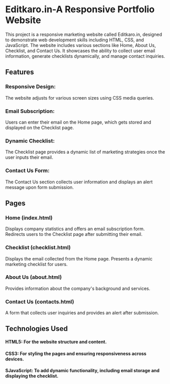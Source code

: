 # Editkaro.in-A Responsive Portfolio Website

This project is a responsive marketing website called Editkaro.in, designed to demonstrate web development skills including HTML, CSS, and JavaScript. The website includes various sections like Home, About Us, Checklist, and Contact Us. It showcases the ability to collect user email information, generate checklists dynamically, and manage contact inquiries.

## Features

### Responsive Design: 
The website adjusts for various screen sizes using CSS media queries.
### Email Subscription:
Users can enter their email on the Home page, which gets stored and displayed on the Checklist page.
### Dynamic Checklist:
The Checklist page provides a dynamic list of marketing strategies once the user inputs their email.
### Contact Us Form: 
The Contact Us section collects user information and displays an alert message upon form submission.

## Pages

### Home (index.html)
Displays company statistics and offers an email subscription form.
Redirects users to the Checklist page after submitting their email.
### Checklist (checklist.html)
Displays the email collected from the Home page.
Presents a dynamic marketing checklist for users.
### About Us (about.html)
Provides information about the company's background and services.
### Contact Us (contacts.html)
A form that collects user inquiries and provides an alert after submission.

## Technologies Used

#### HTML5: For the website structure and content.
#### CSS3: For styling the pages and ensuring responsiveness across devices.
#### SJavaScript: To add dynamic functionality, including email storage and displaying the checklist.
